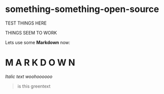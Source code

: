 # something-something-open-source

TEST THINGS HERE

THINGS SEEM TO WORK

Lets use some **Markdown** now:

# M  A  R  K  D  O  W  N

_Italic text woohoooooo_

>is this greentext




